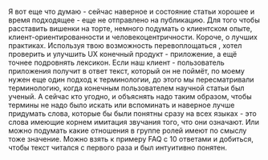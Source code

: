 Я вот еще что думаю - сейчас наверное и состояние статьи хорошее и время подходящее - еще не отправлено на публикацию. Для того чтобы расставить вишенки на торте, немного подумать о клиентском опыте, клиент-ориентированности и человекоцентричности. Короче, о лучших практиках. Используя твою возможность перевоплощаться , хотел проверить и улучшить UX конечный продукт - приложение, а ещё точнее подровнять лексикон. Если наш клиент - пользователь приложения получит в ответ текст, который он не поймёт, по моему нужен еще один подход к терминологии, до этого мы пересматривали терминологию, когда конечным пользователем научной статьи был ученый. А сейчас кто угодно, и объяснять надо таким образом, чтобы термины не надо было искать или вспоминать и наверное лучше придумать слова, которые бы были понятны сразу на всех языках - это слова имеющие корнем имитация звучания того, что они означают. Или можно подумать какие отношения в группе ролей имеют по смыслу тоже значение. Можно взять к примеру FAQ с 10 ответами  и добиться, чтобы 
текст читался с первого раза и был интуитивно понятен. 
